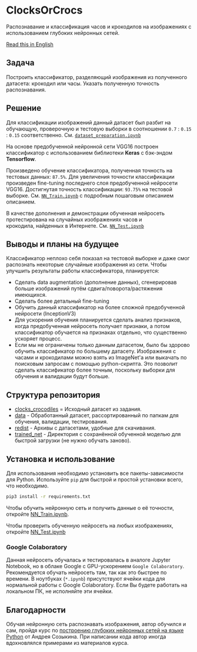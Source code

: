 # ClocksOrCrocs
Распознавание и классификация часов и крокодилов на изображениях с использованием глубоких нейронных сетей.

[Read this in English][english]

## Задача

Построить классификатор, разделяющий изображения из полученного датасета: крокодил или часы. Указать полученную точность распознавания.

## Решение

Для классификации изображений данный датасет был разбит на обучающую, проверочную и тестовую выборки в соотношении `0.7` : `0.15` : `0.15` соответственно. Cм. [`dataset_preparation.ipynb`][dataset_preparation]

На основе предобученной нейронной сети VGG16 построен классификатор с использованием библиотеки **Keras** c бэк-эндом **Tensorflow**.  

Произведено обучение классификатора, полученная точность на тестовых данных: `87.5%`. Для увеличения точности классификации произведен fine-tuning последнего слоя предобученной нейросети VGG16. Достигнутая точность классификации: `93.75%` на тестовой выборке. См. [`NN_Train.ipynb`][train] с подробным пошаговым описанием описанием.

В качестве дополнения и демонстрации обученная нейросеть протестирована на случайных изображениях часов и крокодила, найденных в Интернете. См. [`NN_Test.ipynb`][test]

## Выводы и планы на будущее

Классификатор неплохо себя показал на тестовой выборке и даже смог распознать некоторые случайные изображения из сети. Чтобы улучшить результаты работы классификатора, планируется:

- Сделать data augmentation (дополнение данных), сгенерировав больше изображений путём сдвига/поворота/растяжения имеющихся.
- Сделать более детальный fine-tuning
- Обучить данный классификатор на более сложной предобученной нейросети (InceptionV3)
- Для ускорения обучения планируется сделать анализ признаков, когда предобученная нейросеть получает признаки, а потом классификатор обучается на признаках отдельно, что существенно ускоряет процесс.
- Если мы не ограничены только данным датасетом, было бы здорово обучить классификатор по большему датасету. Изображения с часами и крокодилами можно взять из ImageNet'a или выкачать по поисковым запросам с помощью python-скрипта. Это позволит сделать классификатор более точным, поскольку выборки для обучения и валидации будут больше.

## Структура репозитория
- [clocks_crocodiles][c_c] = Исходный датасет из задания.
- [data][data] - Обработанный датасет, рассортированный по папкам для обучения, валидации, тестирования.
- [redist][redist] - Архивы с датасетами, удобные для скачивания.
- [trained_net][t_net] - Директория с сохранённой обученной моделью для быстрой загрузки (не нужно обучать заново).

## Установка и использование
Для использования необходимо установить все пакеты-зависимости для Python. Используйте `pip` для быстрой и простой установки всего, что необходимо.

```bash
pip3 install -r requirements.txt
```

Чтобы обучить нейронную сеть и получить данные о её точности, откройте [NN_Train.ipynb][train].

Чтобы проверить обученную нейросеть на любых изображениях, откройте [NN_Test.ipynb][test]

### Google Colaboratory
Данная нейросеть обучалась и тестировалась в аналоге Jupyter Notebook, но в облаке Google с GPU-ускорением `Google Colaboratory`. Рекомендуется обучать нейросеть там, так как это быстрее по времени. В ноутбуках (`*.ipynb`) присутствуют ячейки кода для нормальной работы с Google Colaboratory. Если Вы будете работать на локальном ПК, не исполняйте эти ячейки.

## Благодарности
Обучая нейронную сеть распознавать изображения, автор обучился и сам, пройдя курс по [построению глубоких нейронных сетей на языке Python](https://www.asozykin.ru/courses/nnpython) от Андрея Созыкина. При написании кода автор иногда вдохновлялся примерами из материалов курса.

<!-- Links -->
[repo]: https://github.com/yozh2/ClocksOrCrocs
[english]: https://github.com/Yozh2/ClocksOrCrocs/blob/master/README.md
[dataset_preparation]: https://github.com/Yozh2/ClocksOrCrocs/blob/master/dataset_preparation.ipynb
[train]: https://github.com/Yozh2/ClocksOrCrocs/blob/master/NN_Train.ipynb
[test]: https://github.com/Yozh2/ClocksOrCrocs/blob/master/NN_Test.ipynb
[c_c]: https://github.com/Yozh2/ClocksOrCrocs/tree/master/clocks_crocodiles
[data]: https://github.com/Yozh2/ClocksOrCrocs/tree/master/data
[redist]: https://github.com/Yozh2/ClocksOrCrocs/tree/master/redist
[t_net]: https://github.com/Yozh2/ClocksOrCrocs/tree/master/trained_net
